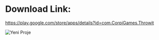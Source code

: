 # Download Link:
https://play.google.com/store/apps/details?id=com.CorpiGames.Throwit

![Yeni Proje](https://github.com/ahkalama/Throw_it_Unity/assets/116187665/310fb0ba-fd28-49ff-8dab-18ecdf7d2041)
